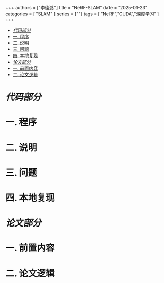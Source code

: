 +++
authors = ["李佳潞"]
title = "NeRF-SLAM"
date = "2025-01-23"
categories = [
    "SLAM"
]
series = [""]
tags = [
   "NeRF","CUDA","深度学习"
]
+++

- [*代码部分*](#代码部分)
- [一. 程序](#一-程序)
- [二. 说明](#二-说明)
- [三. 问题](#三-问题)
- [四. 本地复现](#四-本地复现)
- [*论文部分*](#论文部分)
- [一. 前置内容](#一-前置内容)
- [二. 论文逻辑](#二-论文逻辑)

# *代码部分*

# 一. 程序

# 二. 说明

# 三. 问题

# 四. 本地复现


# *论文部分*

# 一. 前置内容
   
# 二. 论文逻辑

